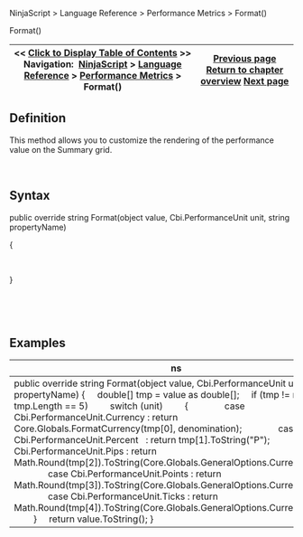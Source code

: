 ﻿


NinjaScript \> Language Reference \> Performance Metrics \> Format()






















Format()







| \<\< [Click to Display Table of Contents](format.md) \>\> **Navigation:**     [NinjaScript](ninjascript.md) \> [Language Reference](language_reference_wip.md) \> [Performance Metrics](performance_metrics.md) \> Format() | [Previous page](performance_metrics.md) [Return to chapter overview](performance_metrics.md) [Next page](onaddtrade.md) |
| --- | --- |











## Definition


This method allows you to customize the rendering of the performance value on the Summary grid.


 


## Syntax


public override string Format(object value, Cbi.PerformanceUnit unit, string propertyName)   

{  

     

}


 


 


## Examples




| ns |
| --- |
| public override string Format(object value, Cbi.PerformanceUnit unit, string propertyName) {      double\[] tmp \= value as double\[];      if (tmp !\= null \&\& tmp.Length \=\= 5)          switch (unit)          {                case Cbi.PerformanceUnit.Currency : return Core.Globals.FormatCurrency(tmp\[0], denomination);                case Cbi.PerformanceUnit.Percent   : return tmp\[1].ToString("P");                case Cbi.PerformanceUnit.Pips : return Math.Round(tmp\[2]).ToString(Core.Globals.GeneralOptions.CurrentCulture);                case Cbi.PerformanceUnit.Points : return Math.Round(tmp\[3]).ToString(Core.Globals.GeneralOptions.CurrentCulture);                case Cbi.PerformanceUnit.Ticks : return Math.Round(tmp\[4]).ToString(Core.Globals.GeneralOptions.CurrentCulture);          }      return value.ToString(); } |









